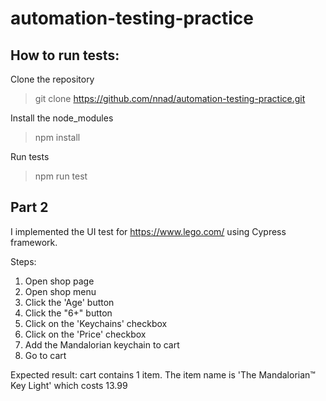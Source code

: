 # automation-testing-practice

## How to run tests:

Clone the repository
>git clone https://github.com/nnad/automation-testing-practice.git

Install the node_modules
>npm install

Run tests
>npm run test

## Part 2
I implemented the UI test for https://www.lego.com/ using Cypress framework.

Steps: 
1) Open shop page
2) Open shop menu
3) Click the 'Age' button
4) Click the "6+" button
5) Click on the 'Keychains' checkbox
6) Click on the 'Price' checkbox
7) Add the Mandalorian keychain to cart
8) Go to cart

Expected result: cart contains 1 item. The item name is 'The Mandalorian™ Key Light' which costs 13.99
